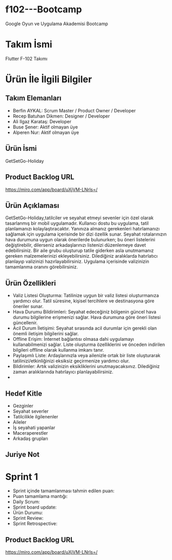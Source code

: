 # f102---Bootcamp
Google Oyun ve Uygulama Akademisi Bootcamp

# Takım İsmi
Flutter F-102 Takımı

# Ürün İle İlgili Bilgiler

## Takım Elemanları
- Berfin AYKAL: Scrum Master / Product Owner / Developer
- Recep Batuhan Dikmen: Designer / Developer
- Ali Ilgaz Karataş: Developer
- Buse Şener: Aktif olmayan üye
- Alperen Nur: Aktif olmayan üye

## Ürün İsmi
GetSetGo-Holiday

## Product Backlog URL
https://miro.com/app/board/uXjVM-LNrls=/

## Ürün Açıklaması
GetSetGo-Holiday,tatilciler ve seyahat etmeyi sevenler için özel olarak tasarlanmış bir mobil uygulamadır. Kullanıcı dostu bu uygulama, tatil planlamanızı kolaylaştıracaktır. Yanınıza almanız gerekenleri hatırlamanızı sağlamak için uygulama içerisinde bir dizi özellik sunar. Seyahat rotalarınızın hava durumuna uygun olarak önerilerde bulunurken; bu öneri listelerini değiştirebilir, dilerseniz arkadaşlarınızı listenizi düzenlemeye davet edebilirsiniz. Bir aile grubu oluşturup tatile giderken asla unutmamanız gereken malzemelerinizi ekleyebilirsiniz. Dilediğiniz aralıklarda hatırlatıcı planlayıp valizinizi hazırlayabilirsiniz. Uygulama içerisinde valizinizin tamamlanma oranını görebilirsiniz.

## Ürün Özellikleri
- Valiz Listesi Oluşturma: Tatilinize uygun bir valiz listesi oluşturmanıza yardımcı olur. Tatil süresine, kişisel tercihlere ve destinasyona göre öneriler sunar.
- Hava Durumu Bildirimleri: Seyahat edeceğiniz bölgenin güncel hava durumu bilgilerine erişmenizi sağlar. Hava durumuna göre öneri listesi güncellenir.
- Acil Durum İletişimi: Seyahat sırasında acil durumlar için gerekli olan önemli iletişim bilgilerini sağlar.
- Offline Erişim: İnternet bağlantısı olmasa dahi uygulamayı kullanabilmenizi sağlar. Liste oluşturma özelliklerini ve önceden indirilen bilgileri offline olarak kullanma imkanı tanır.
- Paylaşımlı Liste: Ardaşlarınızla veya ailenizle ortak bir liste oluşturarak tatilinizi/etkinliğinizi eksiksiz geçirmenize yardımcı olur.
- Bildirimler: Artık valizinizin eksikliklerini unutmayacaksınız. Dilediğiniz zaman aralıklarında hatırlayıcı planlayabilirsiniz.
- 
## Hedef Kitle
- Gezginler
- Seyahat severler
- Tatilcilikle ilgilenenler
- Aileler
- İş seyahati yapanlar
- Maceraperestler
- Arkadaş grupları
  
## Juriye Not

# Sprint 1
- Sprint içinde tamamlanması tahmin edilen puan:
- Puan tamamlama mantığı:
- Daily Scrum: 
- Sprint board update:
- Ürün Durumu:
- Sprint Review:
- Sprint Retrospective:

## Product Backlog URL
https://miro.com/app/board/uXjVM-LNrls=/
